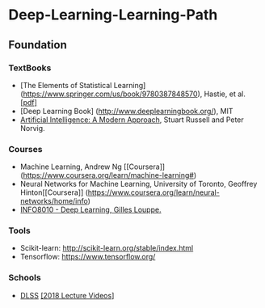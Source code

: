 # Deep-Learning-Learning-Path


## Foundation
### TextBooks
* [The Elements of Statistical Learning] (https://www.springer.com/us/book/9780387848570), Hastie, et al. [[pdf]](https://web.stanford.edu/~hastie/Papers/ESLII.pdf)
* [Deep Learning Book] (http://www.deeplearningbook.org/), MIT 
* [Artificial Intelligence: A Modern Approach](http://aima.cs.berkeley.edu/),  Stuart Russell and Peter Norvig.

### Courses
* Machine Learning, Andrew Ng [[Coursera]] (https://www.coursera.org/learn/machine-learning#)
* Neural Networks for Machine Learning, University of Toronto, Geoffrey Hinton[[Coursera]] (https://www.coursera.org/learn/neural-networks/home/info)
* [INFO8010 - Deep Learning, Gilles Louppe.](https://github.com/glouppe/info8010-deep-learning)

### Tools
* Scikit-learn: http://scikit-learn.org/stable/index.html
* Tensorflow: https://www.tensorflow.org/

### Schools

* [DLSS](https://dlrlsummerschool.ca/) [[2018 Lecture Videos]](http://videolectures.net/DLRLsummerschool2018_toronto/?fbclid=IwAR0YbWE2mfIlw3bXfHGR9rkj8UtCyMKAL1TTGHhsgREtvxZnx1aycObfzno)

